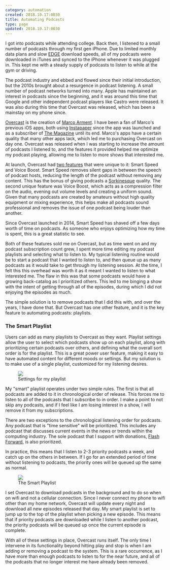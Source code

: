 ```yaml
---
category: automation
created: 2018.10.17:0030
title: Automating Podcasts
type: page
updated: 2018.10.17:0030
---
```


I got into podcasts while attending college. Back then, I listened to a small number of podcasts through my first gen iPhone. Due to limited monthly data plans and slow [EDGE](https://en.wikipedia.org/wiki/Enhanced_Data_Rates_for_GSM_Evolution) download speeds, all of my podcasts were downloaded in iTunes and synced to the iPhone whenever it was plugged in.  This kept me with a steady supply of podcasts to listen to while at the gym or driving.

The podcast industry and ebbed and flowed since their initial introduction, but the 2010s brought about a resurgence in podcast listening. A small number of podcast networks turned into many. Apple has maintained an interest in podcasts since the beginning, and it was around this time that Google and other independent podcast players like Castro were released. It was also during this time that Overcast was released, which has been a mainstay on my phone since.

[Overcast](https://overcast.fm/) is the creation of [Marco Arment](https://marco.org/). I have been a fan of Marco's previous iOS apps, both using [Instapaper](https://www.instapaper.com/) since the app was launched and as a subscriber of [The Magazine](http://the-magazine.org/) until its end. Marco's apps have a certain quality that many other apps lack, which led me to purchasing Overcast on day one. Overcast was released when I was starting to increase the amount of podcasts I listened to, and the features it provided helped me optimize my podcast playing, allowing me to listen to more shows that interested me.

At launch, Overcast had [two features](https://marco.org/2014/07/16/overcast) that were unique to it: Smart Speed and Voice Boost. Smart Speed removes silent gaps in between the speech of podcast hosts, reducing the length of the podcast without removing any content. This has the bonus of giving podcasts a [Sorkinesque](https://en.wikipedia.org/wiki/Aaron_Sorkin) quality. The second unique feature was Voice Boost, which acts as a compression filter on the audio, evening out volume levels and creating a uniform sound. Given that many podcasts are created by amateurs without high quality equipment or mixing experience, this helps make all podcasts sound professional and removes the issue of one podcast being louder than another.

Since Overcast launched in 2014, Smart Speed has shaved off a few days worth of time on podcasts. As someone who enjoys optimizing how my time is spent, this is a great statistic to see.

Both of these features sold me on Overcast, but as time went on and my podcast subscription count grew, I spent more time editing my podcast playlists and selecting what to listen to. My typical listening routine would be to start a podcast that I wanted to listen to, and then queue up as many podcasts as it would take to get through my listening session. At the time, I felt this this overhead was worth it as it meant I wanted to listen to what interested me. The flaw in this was that some podcasts would have a growing back-catalog as I prioritized others. This led to me binging a show with the intent of getting through all of the episodes, during which I did not enjoying the episodes as much.

The simple solution is to remove podcasts that I did this with, and over the years, I have done that. But Overcast has one other feature, and it is the key feature to automating podcasts: playlists.

### The Smart Playlist

Users can add as many playlists to Overcast as they want. Playlist settings allow the user to select which podcasts show up on each playlist, along with prioritizing certain podcasts over others, and defining what the overall sort order is for the playlist. This is a great power user feature, making it easy to have automated content for different moods or settings. But my solution is to make use of a single playlist, customized for my listening desires.

<figure class='half'>
	<img src='/images/automating-podcasts_smart-playlist-settings.jpg'>
	<figcaption>Settings for my playlist</figcaption>
</figure>

My "smart" playlist operates under two simple rules. The first is that all podcasts are added to it in chronological order of release. This forces me to listen to all of the podcasts that I subscribe to in order. I make a point to not skip any podcasts, and if I feel like I am losing interest in a show, I will remove it from my subscriptions.

There are two exceptions to the chronological listening order for podcasts. Any podcast that is "time sensitive" will be prioritized. This includes any podcast that discusses current events in the news or trends within the computing industry. The sole podcast that I support with donations, [Flash Forward](https://www.flashforwardpod.com/), is also prioritized.

In practice, this means that I listen to 2-3 priority podcasts a week, and catch up on the others in between. If I go for an extended period of time without listening to podcasts, the priority ones will be queued up the same as normal.

<figure class='half'>
	<img src='/images/automating-podcasts_smart-playlist.jpg'>
	<figcaption>The Smart Playlist</figcaption>
</figure>

I set Overcast to download podcasts in the background and to do so when on wifi and not a cellular connection. Since I never connect my phone to wifi other than my home network, Overcast will update every night and download all new episodes released that day. My smart playlist is set to jump up to the top of the playlist when picking a new episode. This means that if priority podcasts are downloaded while I listen to another podcast, the priority podcasts will be queued up once the current episode is complete.

With all of these settings in place, Overcast runs itself. The only time I intervene in its functionality beyond hitting play and stop is when I am adding or removing a podcast to the system. This is a rare occurrence, as I have more than enough podcasts to listen to for the near future, and all of the podcasts that no longer interest me have already been removed.
